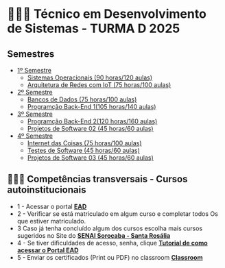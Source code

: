 # 👨🏻‍💻 Técnico em Desenvolvimento de Sistemas - TURMA D 2025

## Semestres
- [1º Semestre](./2025-DEV-D/1ºSEM/)
    - [Sistemas Operacionais (90 horas/120 aulas)](./1ºSEM/SOP/)
    - [Arquitetura de Redes com IoT (75 horas/100 aulas)](./1ºSEM/ARIOT/)
- [2º Semestre](./2025-DEV-D/2ºSEM/)
    - [Bancos de Dados (75 horas/100 aulas)](./2ºSEM/BCD/)
    - [Programção Back-End 1(105 horas/140 aulas)](./2ºSEM/PBE1/)
- [3º Semestre](./2025-DEV-D/3ºSEM/)
    - [Programção Back-End 2(120 horas/160 aulas)](./3ºSEM/PBE2/)
    - [Projetos de Software 02 (45 horas/60 aulas)](./3ºSEM/PROJ2/)
- [4º Semestre](./2025-DEV-D/4ºSEM/)
    - [Internet das Coisas (75 horas/100 aulas)](./4ºSEM/IOT/)
    - [Testes de Software (45 horas/60 aulas)](./4ºSEM/TSOF/)
    - [Projetos de Software 03 (45 horas/60 aulas)](./4ºSEM/PROJ3/)


## 👨🏻‍🏫 Competências transversais - Cursos autoinstitucionais
- 1 - Acessar o portal **[EAD](https://ead.sp.senai.br)**
- 2 - Verificar se está matriculado em algum curso e completar todos Os que estiver matriculado.
- 3 Caso já tenha concluído algum dos cursos escolha mais cursos sugeridos no Site do **[SENAI Sorocaba - Santa Rosália](https://sp.senai.br/cursos/0/tecnologia-da-informacao-e-informatica?unidade=402&modalidade=3&gratuito=1)**
- 4 - Se tiver dificuldades de acesso, senha, clique **[Tutorial de como acessar o Portal EAD](https://ead.sp.senai.br/tutorial/comoacessar/)**
- 5 - Enviar os certificados (Print ou PDF) no classroom **[Classroom](https://forms.gle/STMxikkU8qVfLuEb8)**
